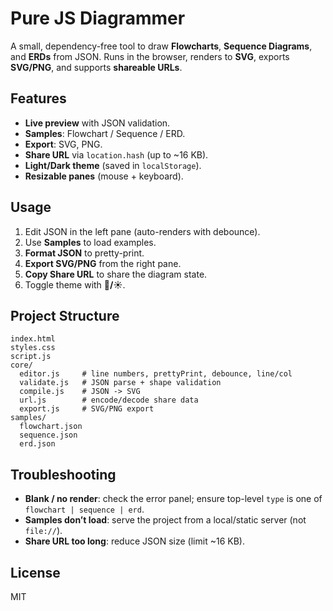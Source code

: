 # Pure JS Diagrammer

A small, dependency-free tool to draw **Flowcharts**, **Sequence Diagrams**, and **ERDs** from JSON.
Runs in the browser, renders to **SVG**, exports **SVG/PNG**, and supports **shareable URLs**.

## Features

- **Live preview** with JSON validation.
- **Samples**: Flowchart / Sequence / ERD.
- **Export**: SVG, PNG.
- **Share URL** via `location.hash` (up to \~16 KB).
- **Light/Dark theme** (saved in `localStorage`).
- **Resizable panes** (mouse + keyboard).

## Usage

1. Edit JSON in the left pane (auto-renders with debounce).
2. Use **Samples** to load examples.
3. **Format JSON** to pretty-print.
4. **Export SVG/PNG** from the right pane.
5. **Copy Share URL** to share the diagram state.
6. Toggle theme with **🌙/☀️**.

## Project Structure

```
index.html
styles.css
script.js
core/
  editor.js     # line numbers, prettyPrint, debounce, line/col
  validate.js   # JSON parse + shape validation
  compile.js    # JSON -> SVG
  url.js        # encode/decode share data
  export.js     # SVG/PNG export
samples/
  flowchart.json
  sequence.json
  erd.json
```

## Troubleshooting

- **Blank / no render**: check the error panel; ensure top-level `type` is one of `flowchart | sequence | erd`.
- **Samples don’t load**: serve the project from a local/static server (not `file://`).
- **Share URL too long**: reduce JSON size (limit \~16 KB).

## License

MIT
